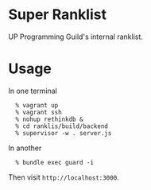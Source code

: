 Super Ranklist
===============

UP Programming Guild's internal ranklist.

# Usage

In one terminal

```
  % vagrant up
  % vagrant ssh
  % nohup rethinkdb &
  % cd ranklis/build/backend
  % supervisor -w . server.js
```

In another

```
  % bundle exec guard -i
```

Then visit `http://localhost:3000`.
